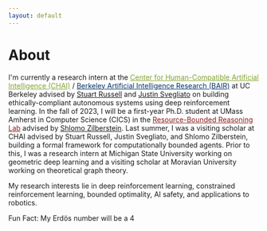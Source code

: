 ```yaml
---
layout: default
---
```


# About

I'm currently a research intern at the <a href="https://humancompatible.ai/" style="color: rgb(129, 162, 46)">Center for Human-Compatible Artificial Intelligence (CHAI)</a> / <a href="https://bair.berkeley.edu/" style="color: rgb(1, 49, 98)">Berkeley Artificial Intelligence Research (BAIR)</a> at UC Berkeley advised by [Stuart Russell](https://people.eecs.berkeley.edu/~russell) and [Justin Svegliato](https://justinsvegliato.com/) on building ethically-compliant autonomous systems using deep reinforcement learning. In the fall of 2023, I will be a first-year Ph.D. student at UMass Amherst in Computer Science (CICS) in the <a href="https://www.cics.umass.edu/research/group/resource-bounded-reasoning-lab" style="color: rgb(136, 28, 29)"> Resource-Bounded Reasoning Lab</a> advised by [Shlomo Zilberstein](https://groups.cs.umass.edu/shlomo/). Last summer, I was a visiting scholar at CHAI advised by Stuart Russell, Justin Svegliato, and Shlomo Zilberstein, building a formal framework for computationally bounded agents. Prior to this, I was a research intern at Michigan State University working on geometric deep learning and a visiting scholar at Moravian University working on theoretical graph theory.

My research interests lie in deep reinforcement learning, constrained reinforcement learning, bounded optimality, AI safety, and applications to robotics.

Fun Fact: My Erd&ouml;s number will be a 4

<!-- ### Inline styles and components
Text can be **bold**, _italic_, or ~~strikethrough~~.

[Link to another page](./another-page.html).

There should be whitespace between paragraphs.

There should be whitespace between paragraphs. We recommend including a README, or a file with information about your project. -->